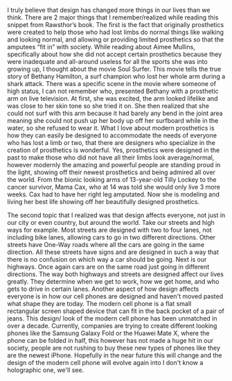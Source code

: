 I truly believe that design has changed more things in our lives than we think. There are 2 major things that I remember/realized while reading this snippet from Rawsthor’s book. The first is the fact that originally prosthetics were created to help those who had lost limbs do normal things like walking and looking normal, and allowing or providing limited prosthetics so that the amputees “fit in” with society. While reading about Aimee Mullins, specifically about how she did not accept certain prosthetics because they were inadequate and all-around useless for all the sports she was into growing up, I thought about the movie Soul Surfer. This movie tells the true story of Bethany Hamilton, a surf champion who lost her whole arm during a shark attack. There was a specific scene in the movie where someone of high status, I can not remember who, presented Bethany with a prosthetic arm on live television. At first, she was excited, the arm looked lifelike and was close to her skin tone so she tried it on. She then realized that she could not surf with this arm because it had barely any bend in the joint area meaning she could not push up her body up off her surfboard while in the water, so she refused to wear it. What I love about modern prosthetics is how they can easily be designed to accommodate the needs of everyone who has lost a limb or two, that there are designers who specialize in the creation of prosthetics is wonderful. Yes, prosthetics were designed in the past to make those who did not have all their limbs look average/normal, however modernly the amazing and powerful people are standing proud in the light, showing off their newest prosthetics and being admired all over the world. From the bionic looking arms of 13-year-old Tilly Lockey to the cancer survivor, Mama Cax, who at 14 was told she would only live 3 more weeks. Cax had to have her right leg amputated. Now she is modeling and living her best life showing off her beautifully designed prosthetics. 

The second topic that I realized was that design affects everyone, not just in our city or even country, but around the world. Take our streets and high ways for example. Most streets are designed with two to four lanes, not including bike lanes, allowing cars to go in two different directions. Other streets have One-Way roads where all the cars are going in the same direction. All these streets have signs and are designed in such a way that there is no confusion on which way a car should be going. Next is our highways. Once again cars are on the same road just going in different directions.  The way both highways and streets are designed affect our lives greatly. They determine when we get to work, how we get home, and who gets to drive in certain lanes. Another aspect of how design affects everyone is in how our cell phones are designed and haven't moved pasted what shape they are today. The modern cell phone is a flat small rectangular screen shaped device that can fit in the back pocket of a pair of jeans. This design/ look of the modern cell phone has been unmatched in over a decade. Currently, companies are trying to create different looking phones like the Samsung Galaxy Fold or the Huawei Mate X, where the phone can be folded in half, this however has not made a huge hit in our society, people are not rushing to buy these new types of phones like they are the newest iPhone. Hopefully in the near future this will change and the design of the modern cell phone will evolve again into I don't know a holographic one, we'll see.
